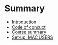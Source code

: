 # Summary

* [Introduction](README.md)
* [Code of conduct](codeofconduct.md)
* [Course summary](course_summary.md)
* [Set-up: MAC USERS](pre_course_MAC.md)

